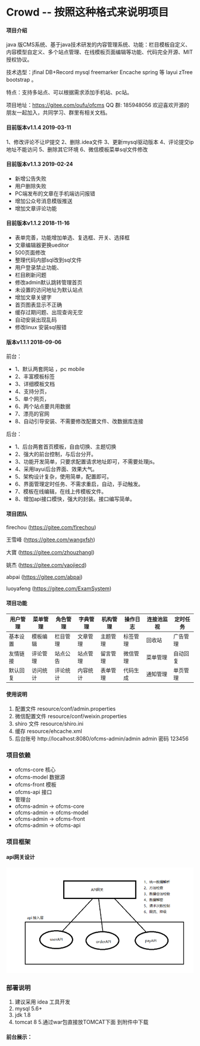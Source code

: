 # Crowd  -- 按照这种格式来说明项目

####  项目介绍

java 版CMS系统、基于java技术研发的内容管理系统、功能：栏目模板自定义、内容模型自定义、多个站点管理、在线模板页面编辑等功能、代码完全开源、MIT授权协议。

技术选型：jfinal DB+Record mysql freemarker Encache spring 等 layui zTree bootstrap 。

特点：支持多站点、可以根据需求添加手机站、pc站。

项目地址：https://gitee.com/oufu/ofcms QQ 群: 185948056 欢迎喜欢开源的朋友一起加入，共同学习、群里有相关文档。

#### 目前版本v1.1.4 2019-03-11

1、修改评论不让IP提交 2、删除.idea文件 3、更新mysql驱动版本 4、评论提交ip地址不能访问 5、删除其它环境 6、微信模板菜单sql文件修改

#### 目前版本v1.1.3 2019-02-24

- 新增公告失败
- 用户删除失败
- PC端发布的文章在手机端访问报错
- 增加公众号消息模版推送
- 增加文章评论功能

#### 目前版本v1.1.2 2018-11-16

- 表单完善，功能增加单选、复选框、开关、选择框
- 文章编辑器更换ueditor
- 500页面修改
- 整理代码内部sql改到sql文件
- 用户登录禁止功能、
- 栏目刷新问题
- 修改admin默认跳转管理首页
- 未设置的访问地址为默认站点
- 增加文章关键字
- 首页图表显示不正确
- 缓存过期问题、出现查询无空
- 自动安装出现乱码
- 修改linux 安装sql报错

#### 版本v1.1.1 2018-09-06

前台：

- 1、默认两套网站 ，pc mobile
- 2、丰富模板标签
- 3、详细模板文档
- 4、支持分页，
- 5、单个网页，
- 6、两个站点要共用数据
- 7、漂亮的官网
- 8、自动引导安装、不需要修改配置文件、改数据库连接

后台：

- 1、后台两套首页模板，自由切换、主题切换
- 2、强大的前台控制，与后台分开。
- 3、功能开发简单，只要求配置请求地址即可，不需要处理js。
- 4、采用layui后台界面、效果大气。
- 5、架构设计复杂，使用简单，配置即可。
- 6、界面管理定时任务、不需求重启，自动，手动触发。
- 7、模板在线编辑，在线上传模板文件。
- 8、增加api接口模快，强大的封装。接口编写简单。

#### 项目团队

firechou (https://gitee.com/firechou)

王雪峰 (https://gitee.com/wangxfsh)

大寶 (https://gitee.com/zhouzhangl)

姚杰 (https://gitee.com/yaojiecd)

abpai (https://gitee.com/abpai)

luoyafeng (https://gitee.com/ExamSystem)

#### 项目功能

| 用户管理 | 菜单管理 | 角色管理 | 字典管理 | 机构管理 | 操作日志 | 连接池监视 | 定时任务 |
| -------- | -------- | -------- | -------- | -------- | -------- | ---------- | -------- |
| 基本设置 | 模板编辑 | 栏目管理 | 文章管理 | 主题管理 | 标签管理 | 回收站     | 广告管理 |
| 友情链接 | 评论管理 | 站点公告 | 站点管理 | 留言管理 | 微信管理 | 菜单管理   | 自动回复 |
| 默认回复 | 访问统计 | 评论统计 | 内容统计 | 表单管理 | 代码生成 | 通知管理   | 单页管理 |

#### 使用说明

1. 配置文件 resource/conf/admin.properties
2. 微信配置文件 resource/conf/weixin.properties
3. shiro 文件 resource/shiro.ini
4. 缓存 resource/ehcache.xml
5. 后台账号 http://localhost:8080/ofcms-admin/admin admin 密码 123456

### 项目依赖

- ofcms-core 核心
- ofcms-model 数据源
- ofcms-front 模板
- ofcms-api 接口
- 管理台
- ofcms-admin -> ofcms-core
- ofcms-admin -> ofcms-model
- ofcms-admin -> ofcms-front
- ofcms-admin -> ofcms-api

### 项目框架

#### api网关设计

![输入图片说明](readme.assets/232938_7332bdee_634828.png)

### 部署说明

1. 建议采用 idea 工具开发
2. mysql 5.6+
3. jdk 1.8
4. tomcat 8 5.通过war包直接放TOMCAT下面 到附件中下载

#### 前台展示：